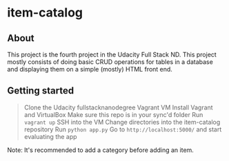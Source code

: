 # item-catalog

## About

This project is the fourth project in the Udacity Full Stack ND. This project mostly consists of doing basic CRUD operations for tables in a database and displaying them on a simple (mostly) HTML front end.

## Getting started

>Clone the Udacity fullstacknanodegree Vagrant VM
>Install Vagrant and VirtualBox
>Make sure this repo is in your sync'd folder
>Run `vagrant up`
>SSH into the VM 
>Change directories into the item-catalog repository
>Run `python app.py`
>Go to `http://localhost:5000/` and start evaluating the app


Note: It's recommended to add a category before adding an item.
